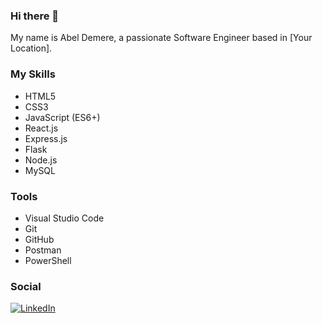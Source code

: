 ### Hi there 👋

My name is Abel Demere, a passionate Software Engineer based in [Your Location].

### My Skills

- HTML5
- CSS3
- JavaScript (ES6+)
- React.js
- Express.js
- Flask
- Node.js
- MySQL

### Tools

- Visual Studio Code
- Git
- GitHub
- Postman
- PowerShell

### Social

[![LinkedIn](https://img.shields.io/badge/LinkedIn-blue?style=for-the-badge&logo=linkedin&logoColor=white)](https://www.linkedin.com/in/abel-demere/)

<!--
**Abel-Demere/Abel-Demere** is a ✨ _special_ ✨ repository because its `README.md` (this file) appears on your GitHub profile.

Here are some ideas to get you started:

- 🔭 I’m currently working on ...
- 🌱 I’m currently learning ...
- 👯 I’m looking to collaborate on ...
- 💬 Ask me about ...
- 📫 How to reach me: ...
- 😄 Pronouns: ...
- ⚡ Fun fact: ...
-->
